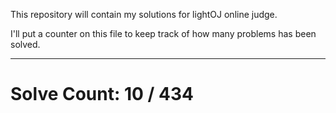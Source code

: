 This repository will contain my solutions for lightOJ online judge.

I'll put a counter on this file to keep track of how many problems has been solved.

---
# Solve Count: 10 / 434
